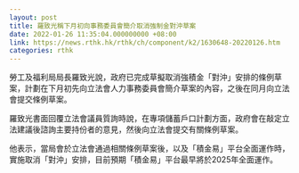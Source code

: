 ```yaml
---
layout: post
title: 羅致光稱下月初向事務委員會簡介取消強制金對沖草案
date: 2022-01-26 11:35:04.000000000 +08:00
link: https://news.rthk.hk/rthk/ch/component/k2/1630648-20220126.htm
categories: rthk
---
```


勞工及福利局局長羅致光說，政府已完成草擬取消強積金「對沖」安排的條例草案，計劃在下月初先向立法會人力事務委員會簡介草案的內容，之後在同月向立法會提交條例草案。

羅致光書面回覆立法會議員質詢時說，在專項儲蓄戶口計劃方面，政府會在敲定立法建議後諮詢主要持份者的意見，然後向立法會提交有關條例草案。

他表示，當局會於立法會通過相關條例草案後，以及「積金易」平台全面運作時，實施取消「對沖」安排，目前預期「積金易」平台最早將於2025年全面運作。
